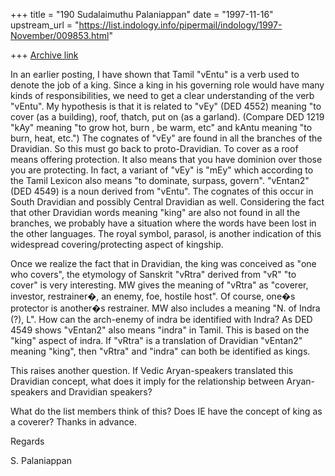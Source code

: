 +++
title = "190 Sudalaimuthu Palaniappan"
date = "1997-11-16"
upstream_url = "https://list.indology.info/pipermail/indology/1997-November/009853.html"

+++
[Archive link](https://list.indology.info/pipermail/indology/1997-November/009853.html)

In an earlier posting, I have shown that Tamil "vEntu" is a verb used to
denote the job of a king. Since a king in his governing role would have many
kinds of responsibilities, we need to get a clear understanding of the verb
"vEntu". My hypothesis is that it is related to "vEy" (DED 4552) meaning "to
cover (as a building), roof, thatch, put on (as a garland). (Compare DED 1219
"kAy" meaning "to grow hot, burn , be warm, etc" and kAntu meaning "to burn,
heat, etc.") The cognates of "vEy" are found in all the branches of the
Dravidian. So this must go back to proto-Dravidian. To cover as a roof means
offering protection. It also means that you have dominion over those you are
protecting. In fact, a variant of "vEy" is "mEy" which according to the Tamil
Lexicon also means "to dominate, surpass, govern". "vEntan2" (DED 4549) is a
noun derived from "vEntu". The cognates of this occur in South Dravidian and
possibly Central Dravidian as well. Considering the fact that other Dravidian
words meaning "king" are also not found in all the branches, we probably have
a situation where the words have been lost in the other languages. The royal
symbol, parasol, is another indication of this widespread covering/protecting
aspect of kingship. 

Once we realize the fact that in Dravidian, the king was conceived as "one
who covers", the etymology of Sanskrit "vRtra" derived from "vR" "to cover"
is very interesting. MW gives the meaning of "vRtra" as "coverer, investor,
restrainer�, an enemy, foe, hostile host". Of course, one�s protector is
another�s restrainer. MW also includes  a meaning "N. of Indra (?), L". How
can the arch-enemy of indra be identified with Indra? As DED 4549 shows
"vEntan2" also means "indra" in Tamil. This is based on the "king" aspect of
indra. If "vRtra" is a translation of Dravidian "vEntan2" meaning "king",
then "vRtra" and "indra" can both be identified as kings.

This raises another question. If Vedic Aryan-speakers translated this
Dravidian concept, what does it imply for the relationship between
Aryan-speakers and Dravidian speakers?

What do the list members think of this? Does IE have the concept of king as a
coverer? Thanks in advance.

Regards

S. Palaniappan



